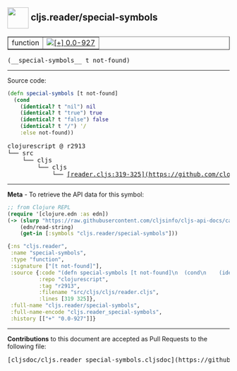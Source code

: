 ## <img width="48px" valign="middle" src="http://i.imgur.com/Hi20huC.png"> cljs.reader/special-symbols

 <table border="1">
<tr>

<td>function</td>
<td><a href="https://github.com/cljsinfo/cljs-api-docs/tree/0.0-927"><img valign="middle" alt="[+] 0.0-927" src="https://img.shields.io/badge/+-0.0--927-lightgrey.svg"></a> </td>
</tr>
</table>

 <samp>
(__special-symbols__ t not-found)<br>
</samp>

---





Source code:

```clj
(defn special-symbols [t not-found]
  (cond
    (identical? t "nil") nil
    (identical? t "true") true
    (identical? t "false") false
    (identical? t "/") '/
    :else not-found))
```

 <pre>
clojurescript @ r2913
└── src
    └── cljs
        └── cljs
            └── <ins>[reader.cljs:319-325](https://github.com/clojure/clojurescript/blob/r2913/src/cljs/cljs/reader.cljs#L319-L325)</ins>
</pre>


---

__Meta__ - To retrieve the API data for this symbol:

```clj
;; from Clojure REPL
(require '[clojure.edn :as edn])
(-> (slurp "https://raw.githubusercontent.com/cljsinfo/cljs-api-docs/catalog/cljs-api.edn")
    (edn/read-string)
    (get-in [:symbols "cljs.reader/special-symbols"]))
```

```clj
{:ns "cljs.reader",
 :name "special-symbols",
 :type "function",
 :signature ["[t not-found]"],
 :source {:code "(defn special-symbols [t not-found]\n  (cond\n    (identical? t \"nil\") nil\n    (identical? t \"true\") true\n    (identical? t \"false\") false\n    (identical? t \"/\") '/\n    :else not-found))",
          :repo "clojurescript",
          :tag "r2913",
          :filename "src/cljs/cljs/reader.cljs",
          :lines [319 325]},
 :full-name "cljs.reader/special-symbols",
 :full-name-encode "cljs.reader_special-symbols",
 :history [["+" "0.0-927"]]}

```

---

__Contributions__ to this document are accepted as Pull Requests to the following file:

 <pre>
[cljsdoc/cljs.reader_special-symbols.cljsdoc](https://github.com/cljsinfo/cljs-api-docs/blob/master/cljsdoc/cljs.reader_special-symbols.cljsdoc)
</pre>

